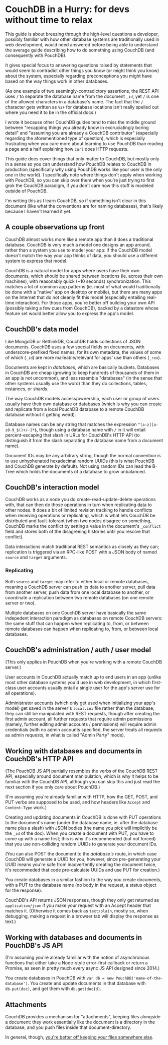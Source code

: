 # CouchDB in a Hurry: for devs without time to relax

This guide is about breezing through the high-level questions a developer, possibly familiar with how other database systems are traditionally used in web development, would need answered before being able to understand the average guide describing how to do something using CouchDB (and consequently with PouchDB).

It gives special focus to answering questions raised by statements that would seem to contradict other things you know (or might think you know) about the system, especially regarding preconceptions you might have based on the way things work in other databases.

(As one example of two seemingly-contradictory assertions, the REST API uses `/` to separate the database name from the document `_id`, yet `/` is one of the allowed characters in a database's name. The fact that the `/` character gets written as `%2F` for database locations isn't really spelled out where you need it to be in the official docs.)

I wrote it because other CouchDB guides tend to miss the middle ground between "recapping things you already know in excruciatingly boring detail" and "assuming you are already a CouchDB contributor" (especially regarding the aforementioned type of question), which is especially frustrating when you care more about learning to use PouchDB than reading a page and a half explaining how `curl` does HTTP requests.

This guide does cover things that only matter to CouchDB, but mostly only in a sense so you can understand how PouchDB relates to CouchDB in production (specifically why using PouchDB works like your user is the only one in the world). I specifically note where things don't apply when working with PouchDB, so you can skip over them when you're just trying to first grok the CouchDB paradigm, if you don't care how this stuff is modeled outside of PouchDB.

I'm writing this as I learn CouchDB, so if something isn't clear in this document (like what the conventions are for naming databases), that's likely because I haven't learned it yet.

## A couple observations up front

CouchDB almost works more like a remote app than it does a traditional database. CouchDB is very much a model one designs an app around, rather than a system you use to model your app: if the CouchDB model doesn't match the way your app thinks of data, you should use a different system to express that model.

CouchDB is a natural model for apps where users have their own documents, which should be shared between locations (ie. across their own machines), with reasonably quick (~10 seconds) synchronization. This matches a lot of common app patterns (ie. most of what would traditionally be done with a "native" app on desktop or mobile), but there are many apps on the Internet that do not cleanly fit this model (especially entailing real-time interaction). For those apps, you're better off building your own API (possibly taking a few cues from CouchDB), backed by a datastore whose feature set would better allow you to express the app's model.

## CouchDB's data model

Like MongoDB or RethinkDB, CouchDB holds collections of JSON documents. CouchDB uses a few special fields on documents, with underscore-prefixed fixed names, for its own metadata, the values of some of which (`_id`) are more malleable/relevant for apps' use than others (`_rev`).

Documents are kept in *databases*, which are basically buckets. Databases in CouchDB are cheap (growing to keep hundreds of thousands of them in an app is not uncommon), and less resemble "databases" (in the sense that other systems usually use the word) than they do collections, tables, instances, or shards.

The way CouchDB models access/ownership, each user or group of users usually have their own database or databases (which is why you can create and replicate from a local PouchDB database to a remote CouchDB database without it getting weird).

Database names can be any string that matches the expression `^[a-z][a-z0-9_$()+/-]*$`, though using a database name with `/` in it will entail percent-escaping that slash in URLs for CouchDB's HTTP API (to distinguish it from the slash separating the database name from a document name).

Document IDs may be any arbitrary string, though the normal convention is to use unhyphenated hexadecimal random UUIDs (this is what PouchDB and CouchDB generate by default). Not using random IDs can lead the B-Tree which holds the documents of a database to grow unbalanced.

## CouchDB's interaction model

CouchDB works as a node you do create-read-update-delete operations with, that can then do those operations in turn when replicating data to other nodes. It does a bit of limited revision tracking to handle conflicts when receiving operations or replicating, which is what lets CouchDB be distributed and fault-tolerant (when two nodes disagree on something, CouchDB marks the conflict by setting a value in the document's `_conflict` field and stores both of the disagreeing histories until you resolve that conflict).

Data interactions match traditional REST semantics as closely as they can; replication is triggered via an RPC-like POST with a JSON body of named `source` and `target` arguments.

### Replicating

Both `source` and `target` may refer to either local or remote databases, meaning a CouchDB server can push its data to another server, pull data from another server, push data from one local database to another, or coordinate a replication between two remote databases (on one remote server or two).

Multiple databases on one CouchDB server have basically the same indepedent interaction paradigm as databases on remote CouchDB servers: the same stuff that can happen when replicating to, from, or between remote databases can happen when replicating to, from, or between local databases.

## CouchDB's administration / auth / user model

(This only applies in PouchDB when you're working with a remote CouchDB server.)

User accounts in CouchDB actually match up to end users in an app (unlike most other database systems you'd use in web development, in which first-class user accounts usually entail a single user for the app's server use for all operations).

Administrator accounts (which only get used when initializing your app's model) get saved in the server's `local.ini` file rather than the database; they can still be manipulated with REST requests, though after creating the first admin account, all further requests that require admin permissions (namely, further editing admin accounts / permissions) will require admin credentials (with no admin accounts specified, the server treats all requests as admin requests, in what is called "Admin Party" mode).

## Working with databases and documents in CouchDB's HTTP API

(The PouchDB JS API partially resembles the verbs of the CouchDB REST API, especially around document manipulation, which is why it helps to be familiar with the CouchDB API, although you can skip this and just read the next section if you only care about PouchDB.)

(I'm assuming you're already familiar with HTTP, how the GET, POST, and PUT verbs are supposed to be used, and how headers like `Accept` and `Content-Type` work.)

Creating and updating documents in CouchDB is done with PUT operations to the document's name (under the database name, ie. after the database name plus a slash) with JSON bodies (the name you pick will implicitly be the `_id` of the doc). When you create a document with PUT, you have to come up with a name first; this is why it's recommended (but not forced) that you use non-colliding random UUIDs to generate your document IDs.

(You can also POST the document to the *database's* route, in which case CouchDB will generate a UUID for you; however, since pre-generating your UUID means you're safe from inadvertently creating the document twice, it's recommeded that code pre-calculate UUIDs and use PUT for creation.)

You create databases in a similar fashion to the way you create documents, with a PUT to the database name (no body in the request, a status object for the response).

CouchDB's API returns JSON responses, though they only get returned as `application/json` if you make your request with an Accept header that matches it. (Otherwise it comes back as `text/plain`, mostly so, when debugging, making a request in a browser tab will display the response as text.)

## Working with databases and documents in PouchDB's JS API

(I'm assuming you're already familiar with the notion of asynchronous functions that either take a Node-style error-first callback or return a Promise, as seen in pretty much every async JS API designed since 2014.)

You create databases in PouchDB with `var db = new PouchDB('name-of-the-database')`. You create and update documents in that database with `db.put(doc)`, and get them with `db.get(docId)`.

## Attachments

CouchDB provides a mechanism for "attachments", keeping files alongside a document: they work essentially like the document is a directory in the database, and you push files inside that document-directory.

In general, though, [you're better off keeping your files somewhere else](http://pouchdb.com/2014/06/17/12-pro-tips-for-better-code-with-pouchdb.html).
